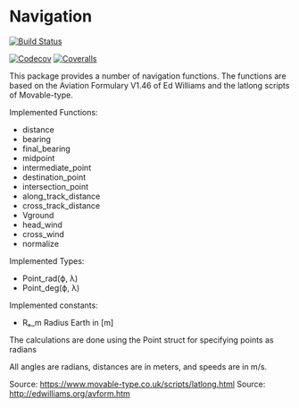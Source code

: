 # Navigation

[![Build Status](https://travis-ci.com/rjdverbeek-tud/Navigation.jl.svg?branch=master)](https://travis-ci.com/rjdverbeek-tud/Navigation.jl)
<!-- [![Build Status](https://ci.appveyor.com/api/projects/status/github/rjdverbeek-tud/Navigation.jl?svg=true)](https://ci.appveyor.com/project/rjdverbeek-tud/Navigation-jl) -->
[![Codecov](https://codecov.io/gh/rjdverbeek-tud/Navigation.jl/branch/master/graph/badge.svg)](https://codecov.io/gh/rjdverbeek-tud/Navigation.jl)
[![Coveralls](https://coveralls.io/repos/github/rjdverbeek-tud/Navigation.jl/badge.svg?branch=master)](https://coveralls.io/github/rjdverbeek-tud/Navigation.jl?branch=master)

This package provides a number of navigation functions.
The functions are based on the Aviation Formulary V1.46 of Ed Williams and the
latlong scripts of Movable-type.

Implemented Functions:
* distance
* bearing
* final_bearing
* midpoint
* intermediate_point
* destination_point
* intersection_point
* along_track_distance
* cross_track_distance
* Vground
* head_wind
* cross_wind
* normalize

Implemented Types:
* Point_rad(ϕ, λ)
* Point_deg(ϕ, λ)

Implemented constants:
* Rₑ_m    Radius Earth in [m]

The calculations are done using the Point struct for specifying points as radians

All angles are radians, distances are in meters, and speeds are in m/s.

Source: https://www.movable-type.co.uk/scripts/latlong.html
Source: http://edwilliams.org/avform.htm
